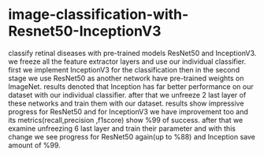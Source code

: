 # image-classification-with-Resnet50-InceptionV3
classify retinal diseases with pre-trained models ResNet50 and InceptionV3. we freeze all the feature extractor layers and use our individual classifier.
first we implement InceptionV3 for the classification then in the second stage we use ResNet50 as another network have pre-trained weights on ImageNet.
results denoted that Inception has far better performance on our dataset with our individual classifier.
after that we unfreeze 2 last layer of these networks and train them with our dataset. results show impressive progress for ResNet50 and for InceptionV3 we have improvement too and its metrics(recall,precision
,f1score) show %99 of success.
after that we examine unfreezing 6 last layer and train their parameter and with this change we see progress for ResNet50 again(up to %88) and Inception save amount of %99.

